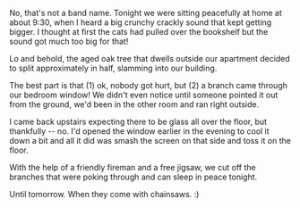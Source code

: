 <!--
.. title: Oak Tree in our Apartment
.. date: 2005/05/03 13:37
.. slug: index
.. tags:
.. link:
.. description:
-->

No, that's not a band name. Tonight we were sitting peacefully at home at about 9:30, when I heard a big crunchy crackly sound that kept getting bigger. I thought at first the cats had pulled over the bookshelf but the sound got much too big for that!

Lo and behold, the aged oak tree that dwells outside our apartment decided to split approximately in half, slamming into our building.

The best part is that (1) ok, nobody got hurt, but (2) a branch came through our bedroom window! We didn't even notice until someone pointed it out from the ground, we'd been in the other room and ran right outside.

I came back upstairs expecting there to be glass all over the floor, but thankfully -- no. I'd opened the window earlier in the evening to cool it down a bit and all it did was smash the screen on that side and toss it on the floor.

With the help of a friendly fireman and a free jigsaw, we cut off the branches that were poking through and can sleep in peace tonight.

Until tomorrow. When they come with chainsaws. :)
